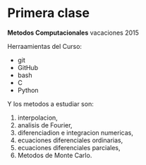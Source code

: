 # Primera clase
**Metodos Computacionales** vacaciones 2015

Herraamientas del Curso:
+ git
+ GitHub
+ bash
+ C
+ Python

Y los metodos a estudiar son:
1. interpolacion,
2. analisis de Fourier,
3. diferenciadion e integracion numericas,
4. ecuaciones diferenciales ordinarias,
5. ecuaciones diferenciales parciales,
6. Metodos de Monte Carlo.

